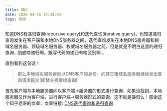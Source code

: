 ```yaml
---
title: DNS
date: 2020-04-26 19:43:04
tags: 网络
---
```


知道DNS有递归查询(recursive query)和迭代查询(iterative query)，也知道递归查询发生在客户端和本地DNS服务器之间，迭代查询发生在本地DNS服务器和根域名服务器、顶级域名服务器、权威域名服务器之前，但是就是不明白这里的递归查询...到底啥递归啊，跟写代码的递归有啥区别啊...

<!-- mroe -->

直到看到这句话！
> 那么本地域名服务器就以DNS客户的身份，向其它根域名服务器继续发出查询请求报文(即替主机继续查询)

首先客户端与本地服务器间以客户端->服务器的形式进行查询，如果没找到，本地服务器又作为客户端，进行客户端->服务器形式的查询，这不就是递归么！感谢这个知乎老哥的文章，文章链接: [DNS迭代查询和递归查询](https://zhuanlan.zhihu.com/p/61394192)